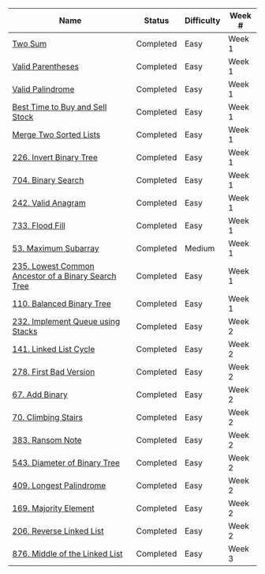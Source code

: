 ﻿| Name                                                              | Status    | Difficulty | Week # |
| ----------------------------------------------------------------- | --------- | ---------- | ------ |
| [Two Sum](week1/twoSum/)                                          | Completed | Easy       | Week 1 |
| [Valid Parentheses](week1/validParentheses/)                      | Completed | Easy       | Week 1 |
| [Valid Palindrome](week1/validPalindrome/)                        | Completed | Easy       | Week 1 |
| [Best Time to Buy and Sell Stock](week1/bestTimeToBuyStock/)      | Completed | Easy       | Week 1 |
| [Merge Two Sorted Lists](week1/mergeTwoSortedLists/)              | Completed | Easy       | Week 1 |
| [226. Invert Binary Tree](week1/invertBinaryTree/)                | Completed | Easy       | Week 1 |
| [704. Binary Search](week1/binarySearch/)                         | Completed | Easy       | Week 1 |
| [242. Valid Anagram](week1/validAnagram/)                         | Completed | Easy       | Week 1 |
| [733. Flood Fill](week1/floodFill/)                               | Completed | Easy       | Week 1 |
| [53. Maximum Subarray](week1/maximumSubarray/)                    | Completed | Medium     | Week 1 |
| [235. Lowest Common Ancestor of a Binary Search Tree](week1/LCA/) | Completed | Easy       | Week 1 |
| [110. Balanced Binary Tree](week1/balancedBinaryTree/)            | Completed | Easy       | Week 1 |
| [232. Implement Queue using Stacks](week2/queueUsingStack/)       | Completed | Easy       | Week 2 |
| [141. Linked List Cycle](week2/linkedListCycle/)                  | Completed | Easy       | Week 2 |
| [278. First Bad Version](week2/firstBadVersion/)                  | Completed | Easy       | Week 2 |
| [67. Add Binary](week2/addBinary/)                                | Completed | Easy       | Week 2 |
| [70. Climbing Stairs](week2/climbingStairs/)                      | Completed | Easy       | Week 2 |
| [383. Ransom Note](week2/ransomNote/)                             | Completed | Easy       | Week 2 |
| [543. Diameter of Binary Tree](week2/diameterOfBinaryTree/)       | Completed | Easy       | Week 2 |
| [409. Longest Palindrome](week2/longestPalindrome/)               | Completed | Easy       | Week 2 |
| [169. Majority Element](week2/majorityElement/)                   | Completed | Easy       | Week 2 |
| [206. Reverse Linked List](week2/reverseLinkedList/)              | Completed | Easy       | Week 2 |
| [876. Middle of the Linked List](week3/middleOfLinkedList/)       | Completed | Easy       | Week 3 |